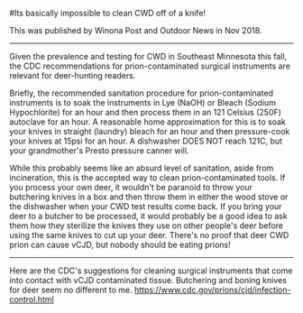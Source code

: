 #Its basically impossible to clean CWD off of a knife!

This was published by Winona Post and Outdoor News in Nov 2018.

***

Given the prevalence and testing for CWD in Southeast Minnesota this fall, the CDC recommendations for prion-contaminated surgical instruments are relevant for deer-hunting readers.

Briefly, the recommended sanitation procedure for prion-contaminated instruments is to soak the instruments in Lye (NaOH) or Bleach (Sodium Hypochlorite) for an hour and then process them in an 121 Celsius (250F) autoclave for an hour. A reasonable home approximation for this is to soak your knives in straight (laundry) bleach for an hour and then pressure-cook your knives at 15psi for an hour. A dishwasher DOES NOT reach 121C, but your grandmother's Presto pressure canner will.



While this probably seems like an absurd level of sanitation, aside from incineration, this is the accepted way to clean prion-contaminated tools. If you process your own deer, it wouldn't be paranoid to throw your butchering knives in a box and then throw them in either the wood stove or the dishwasher when your CWD test results come back. If you bring your deer to a butcher to be processed, it would probably be a good idea to ask them how they sterilize the knives they use on other people's deer before using the same knives to cut up your deer. There's no proof that deer CWD prion can cause vCJD, but nobody should be eating prions! 

***

Here are the CDC's suggestions for cleaning surgical instruments that come into contact with vCJD contaminated tissue.  Butchering and boning knives for deer seem no different to me. 
<https://www.cdc.gov/prions/cjd/infection-control.html>